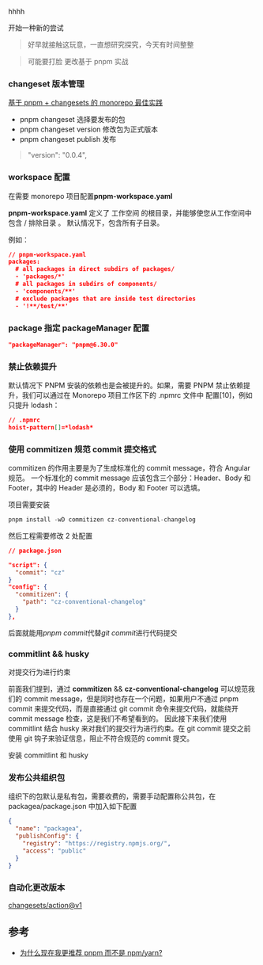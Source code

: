 hhhh

开始一种新的尝试

> 好早就接触这玩意，一直想研究探究，今天有时间整整

> 可能要打脸 更改基于 pnpm 实战

### changeset 版本管理

[基于 pnpm + changesets 的 monorepo 最佳实践](https://juejin.cn/post/7181409989670961207#heading-12)

- pnpm changeset 选择要发布的包
- pnpm changeset version 修改包为正式版本
- pnpm changeset publish 发布

> "version": "0.0.4",

### workspace 配置

在需要 monorepo 项目配置**pnpm-workspace.yaml**

**pnpm-workspace.yaml** 定义了 工作空间 的根目录，并能够使您从工作空间中包含 / 排除目录 。 默认情况下，包含所有子目录。

例如：

```json
// pnpm-workspace.yaml
packages:
  # all packages in direct subdirs of packages/
  - 'packages/*'
  # all packages in subdirs of components/
  - 'components/**'
  # exclude packages that are inside test directories
  - '!**/test/**'

```

### package 指定 packageManager 配置

```json
"packageManager": "pnpm@6.30.0"
```

### 禁止依赖提升

默认情况下 PNPM 安装的依赖也是会被提升的。如果，需要 PNPM 禁止依赖提升，我们可以通过在 Monorepo 项目工作区下的 .npmrc 文件中 配置[10]，例如只提升 lodash：

```json
// .npmrc
hoist-pattern[]=*lodash*
```

### 使用 commitizen 规范 commit 提交格式

commitizen 的作用主要是为了生成标准化的 commit message，符合 Angular 规范。
一个标准化的 commit message 应该包含三个部分：Header、Body 和 Footer，其中的 Header 是必须的，Body 和 Footer 可以选填。

项目需要安装

```js
pnpm install -wD commitizen cz-conventional-changelog
```

然后工程需要修改 2 处配置

```json
// package.json

"script": {
  "commit": "cz"
}
"config": {
  "commitizen": {
    "path": "cz-conventional-changelog"
  }
},
```

后面就能用*pnpm commit*代替*git commit*进行代码提交

### commitlint && husky

对提交行为进行约束

前面我们提到，通过 **commitizen** && **cz-conventional-changelog** 可以规范我们的 commit message，但是同时也存在一个问题，如果用户不通过 pnpm commit 来提交代码，而是直接通过 git commit 命令来提交代码，就能绕开 commit message 检查，这是我们不希望看到的。
因此接下来我们使用 commitlint 结合 husky 来对我们的提交行为进行约束。在 git commit 提交之前使用 git 钩子来验证信息，阻止不符合规范的 commit 提交。

安装 commitlint 和 husky

### 发布公共组织包

组织下的包默认是私有包，需要收费的，需要手动配置称公共包，在 packagea/package.json 中加入如下配置

```json
{
  "name": "packagea",
  "publishConfig": {
    "registry": "https://registry.npmjs.org/",
    "access": "public"
  }
}
```

### 自动化更改版本

[changesets/action@v1](https://github.com/changesets/action)

## 参考

- [为什么现在我更推荐 pnpm 而不是 npm/yarn?](https://mp.weixin.qq.com/s/h7MfgVfR4c9YxtO44C-lkg)

